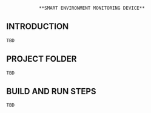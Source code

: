                 **SMART ENVIRONMENT MONITORING DEVICE**

INTRODUCTION
------------
    TBD

PROJECT FOLDER
--------------
    TBD

BUILD AND RUN STEPS
-------------------
    TBD


